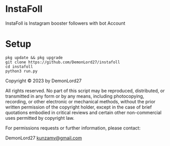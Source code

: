# InstaFoll

InstaFoll is Instagram booster followers with bot Account 

# Setup 

```
pkg update && pkg upgrade
git clone https://github.com/DemonLord27/instafoll 
cd instafoll
python3 run.py
```

Copyright © 2023 by DemonLord27 

All rights reserved. No part of this script may be reproduced, distributed, or transmitted in any form or by any means, including photocopying, recording, or other electronic or mechanical methods, without the prior written permission of the copyright holder, except in the case of brief quotations embodied in critical reviews and certain other non-commercial uses permitted by copyright law.

For permissions requests or further information, please contact:

DemonLord27
kunzamv@gmail.com
